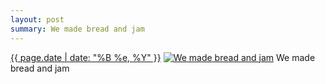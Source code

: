 ```yaml
---
layout: post
summary: We made bread and jam
---
```


<p>
  <time><a href="/26">{{ page.date | date: "%B %e, %Y" }}</a></time>
  <a href="/26"><img src="{{ site.assets_url }}/26-640.jpg" srcset="{{ site.assets_url }}/26-1280.jpg 1280w, {{ site.assets_url }}/26-960.jpg 960w, {{ site.assets_url }}/26-640.jpg 640w, {{ site.assets_url }}/26-320.jpg 320w" sizes="(min-width: 700px) 50vw, calc(100vw - 2rem)" alt="We made bread and jam" /></a>
  <span>We made bread and jam</span>
</p>
